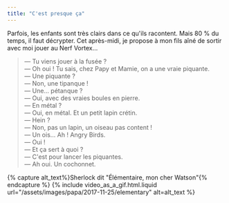 ```yaml
---
title: "C'est presque ça"
---
```


Parfois, les enfants sont très clairs dans ce qu'ils racontent. Mais 80 % du temps, il faut décrypter. Cet après-midi, je propose à mon fils aîné de sortir avec moi jouer au Nerf Vortex…

<!-- more -->

> — Tu viens jouer à la fusée ?  
> — Oh oui ! Tu sais, chez Papy et Mamie, on a une vraie piquante.  
> — Une piquante ?  
> — Non, une tipanque !  
> — Une… pétanque ?  
> — Oui, avec des vraies boules en pierre.  
> — En métal ?  
> — Oui, en métal. Et un petit lapin crétin.  
> — Hein ?  
> — Non, pas un lapin, un oiseau pas content !  
> — Un ois… Ah ! Angry Birds.  
> — Oui !  
> — Et ça sert à quoi ?  
> — C'est pour lancer les piquantes.  
> — Ah oui. Un cochonnet.

{% capture alt_text%}Sherlock dit "Élémentaire, mon cher Watson"{% endcapture %} {% include video_as_a_gif.html.liquid
url="/assets/images/papa/2017-11-25/elementary"
alt=alt_text
%}
